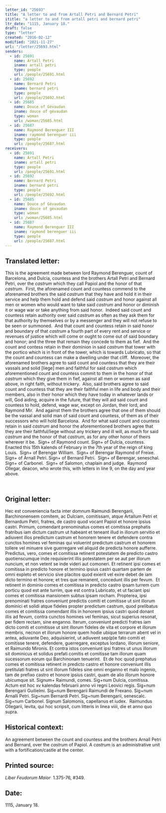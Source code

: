 ```yaml
---
letter_id: "25693"
title: "A letter to and from Artall Petri and Bernard Petri"
ititle: "a letter to and from artall petri and bernard petri"
ltr_date: "1115, January 18."
draft: false
type: "letter"
created: "2016-02-12"
modified: "2021-11-27"
url: "/letter/25693.html"
senders:
  - id: 25691
    name: Artall Petri 
    iname: artall petri 
    type: people
    url: /people/25691.html
  - id: 25692
    name: Bernard Petri
    iname: bernard petri
    type: people
    url: /people/25692.html
  - id: 25685
    name: Douce of Gévaudan
    iname: douce of gévaudan
    type: woman
    url: /woman/25685.html
  - id: 25687
    name: Raymond Berenguer III
    iname: raymond berenguer iii
    type: people
    url: /people/25687.html
receivers:
  - id: 25691
    name: Artall Petri 
    iname: artall petri 
    type: people
    url: /people/25691.html
  - id: 25692
    name: Bernard Petri
    iname: bernard petri
    type: people
    url: /people/25692.html
  - id: 25685
    name: Douce of Gévaudan
    iname: douce of gévaudan
    type: woman
    url: /woman/25685.html
  - id: 25687
    name: Raymond Berenguer III
    iname: raymond berenguer iii
    type: people
    url: /people/25687.html
---
```

<h2> Translated letter:</h2><p>This is the agreement made between lord Raymond Berenguer, count of Barcelona, and Dulcia, countess and the brothers Artall Petri and Bernard Petri, over the <i>castrum</i> which they call Papiol and the honor of that <i>castrum</i>.&nbsp; First, the aforenamed count and countess commend to the aforenamed brothers the said <i>castrum </i>that they have and hold it in their service and help them hold and defend said <i>castrum</i> and honor against all men or women who would want to take said <i>castrum </i>and honor or diminish it or wage war or take anything from said honor.&nbsp; Indeed said count and countess retain authority over said <i>castrum</i> as often as they ask them for that authority by themselves or by a messenger and they will not refuse to be seen or summoned.&nbsp; And that count and countess retain in said honor and boundary of that <i>castrum</i> a fourth part of every rent and service or revenues of justice which will come or ought to come out of said boundary and honor; and the three that remain they concede to them as fief.&nbsp; And the count and contess retain in their dominion in said <i>castrum</i> that tower with the portico which is in front of the tower, which is towards Lubricato, so that the count and countess can make a dwelling under that cliff.&nbsp; Moreover, the aforenamed brothers agree to said count and countess that they are their vassals and solid [liege] men and faithful for said <i>castrum</i> which aforementioned count and countess commit to them in the honor of that <i>castrum </i>which they give them in fief, against all men or women as said above, in right faith, without trickery.&nbsp; Also, said brothers agree to said count and countess that they are their faithful men in life and body and their members, also in their honor which they have today in whatever lands or will, God aiding, acquire in the future, that they will aid said count and countess to hold, defend, wage war, except on Jordan, their lord, and Raymond Mir.&nbsp; And against them the brothers agree that one of them should be the vassal and solid man of said count and countess, of them as of their successors who will hold Barcelona.&nbsp; And for what said count and countess retain in said <i>castrum</i> and honor the aforementioned brothers agree that they are their faithful/liege without any trickery and ill will, as much for said <i>castrum</i> and the honor of that <i>castrum</i>, as for any other honor of theirs wherever it be.&nbsp; Sign+ of Raymond count. Sign+ of Dulcia, countess.&nbsp; Enacted this 15th kalends of February in the 7th year of the reign of king Louis.&nbsp; Sign+ of Berengar William.&nbsp; Sign+ of Berengar Raymond of Freixe.&nbsp; Sign+ of Arnall Petri. Sign+ of Bernard Petri. &nbsp;Sign+ of Berengar, seneschal.&nbsp; Sign+ of Carbonel.&nbsp; Sign+ of Salomon, chaplain and judge.&nbsp; Raymond Ollegar, deacon, who wrote this, with letters in line 9, on the day and year above.&nbsp;</p><p>&nbsp;</p><h2 class="mt-4"> Original letter:</h2><p>Hec est conveniencia facta inter domnum Raimundi Berengarii, Barchinonensem comitem, ac Dulciam, comitissam, atque Artallum Petri et Bernardum Petri, fratres, de castro quod vocant Papiol et honore ipsius castri. Primum, comendant prenominatus comes et comitissa prephatis fratribus iam dictum castrum ut habeant et teneant illud in illorum servitio et adiuvent illos predictum castrum et honorem tenere et defendere contra cunctos homines vel feminas qui voluerint predictum castrum et honorem tollere vel minuere sive guerregare vel aliquid de predicta honore aufferre. Predictus, vero, comes et comitissa retinent potestatem de predicto castro quotienscumque inde requisierint illis potestatem per se aut per illorum nuncium, et non vetent se inde videri aut comoneri. Et retinent ipsi comes et comitissa in predicto honore et termino ipsius castri quartam partem de omni expleto et servicio sive placitos quod exierit vel exire debet de iam dicto termino et honore; et tres que remanent, concedunt illis per fevum. &nbsp;Et retinent in dominio comes et comitissa in predicto castro ipsam turrem cum porticu quod est ante turrim, que est contra Lubricato, et ut faciant ipsi comes et comitissa mansionem subtus ipsam rocham. Propterea, ipsi prenominati fratres conveniunt pre­dictis comiti et comitisse ut sint illorum dominici et solidi atque fideles propter predictum castrum, quod prelibatus comes et comitissa comen­dant illis in honorem ipsius castri quod donant illis ad fevum, contra cunctos homines vel feminas, sicut superius resonat, per fidem rectam, sine enganno. Iterum, conveniunt predicti fratres iam dicto comiti et comitisse ut sint illorum fideles de vita et corpore et illorum membris, necnon et illorum honore quem hodie ubique terrarum abent vel in antea, adiuvante Deo, adquisierint, ut adiuvent sep(p)e fato comiti et comitisse tenere, defendere, guerregare, exceptus Iordano, illorum seniore, et Raimundo Mironis. Et contra istos conveniunt ipsi fratres ut unus illorum sit dominicus et solidus prefati comitis et comitisse tam illorum quam sucessorum eorum qui Barchinonam tenuerint.&nbsp; Et de hoc quod prephatus comes et comitissa retinent in predicto castro et honore conveniunt illis pretitulati fratres ut sint illorum fideles sine omni enganno et malo ingenio, tam de prefixo castro et honore ipsius castri, quam de alio illorum honore ubicumque sit. Signum+ Raimundi, comes. Sig+num Dulcia, comitissa. Actum est hoc xv kalendas februarii anno vii regni Leovici regis. Sig+num Berengarii Guilielmi. Sig+num Berengarii Raimundi de Frexano. Sig+num Arnalli Petri. Sig+num Bernardi Petri. Sig+num Berengarii, senescalc. Sig+num Carbonel. Signum Salomonis, capellanus et iudex. &nbsp;Raimundus Ollegarii, levita, qui hoc scripsit, cum litteris in linea viiii, die et anno quo supra.</p><h2 class="mt-4"> Historical context:</h2><p>An agreement between the count and countess and the brothers Arnall Petri and Bernard, over the <i>castrum</i> of Papiol. A <i>castrum</i> is an administrative unit with a fortification/castle at the center.</p><h2 class="mt-4"> Printed source:</h2><p><em>Liber Feudorum Maior</em> &nbsp;1.375-76, #349.&nbsp;&nbsp;</p><h2 class="mt-4"> Date:</h2>1115, January 18.